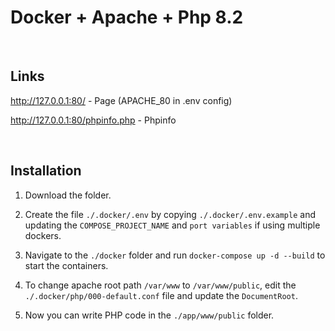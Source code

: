 # Docker + Apache + Php 8.2

<br />

## Links

http://127.0.0.1:80/ - Page (APACHE_80 in .env config)

http://127.0.0.1:80/phpinfo.php - Phpinfo


<br />

## Installation

1. Download the folder.

2. Create the file `./.docker/.env` by copying `./.docker/.env.example` and updating the `COMPOSE_PROJECT_NAME` and `port variables` if using multiple dockers.

3. Navigate to the `./docker` folder and run `docker-compose up -d --build` to start the containers.

4. To change apache root path `/var/www` to `/var/www/public`, edit the `./.docker/php/000-default.conf` file and update the `DocumentRoot`.

5. Now you can write PHP code in the `./app/www/public` folder.
